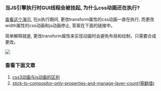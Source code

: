 ### 当JS引擎执行时GUI线程会被挂起, 为什么css动画还在执行?

[查看这个演示](https://codepen.io/renjihua/pen/wvegeEM), 在js执行期间, 更改transform属性的css动画一直在执行, 而更改width属性的css动画和js动画停止, 答案在下面的链接中。

简单解释就是, 更改transform属性来实现动画时会避免布局和绘制，只需要合成更改。

![](/guide/css-animation-vs-js-animation/frame-no-layout-paint.jpg)

### 查看下面文章
1. [css3动画与js动画的区别](https://www.cnblogs.com/shuaishuaidejun/p/7444711.html)
2. [stick-to-compositor-only-properties-and-manage-layer-count(需翻墙)](https://developers.google.com/web/fundamentals/performance/rendering/stick-to-compositor-only-properties-and-manage-layer-count)

